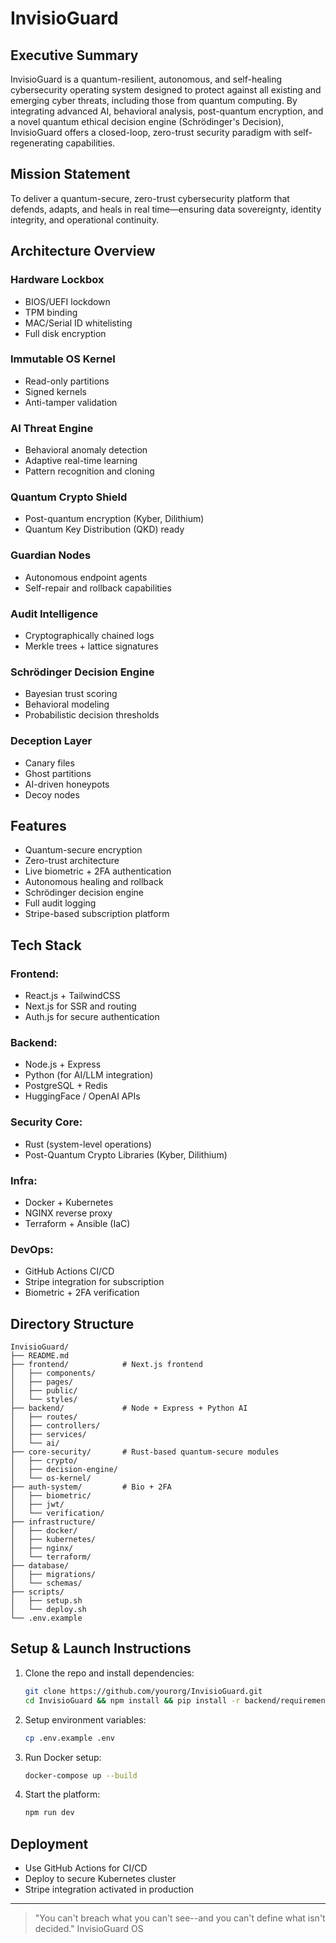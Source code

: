# InvisioGuard

## Executive Summary

InvisioGuard is a quantum-resilient, autonomous, and self-healing cybersecurity operating system designed to protect against all existing and emerging cyber threats, including those from quantum computing. By integrating advanced AI, behavioral analysis, post-quantum encryption, and a novel quantum ethical decision engine (Schrödinger's Decision), InvisioGuard offers a closed-loop, zero-trust security paradigm with self-regenerating capabilities.

## Mission Statement

To deliver a quantum-secure, zero-trust cybersecurity platform that defends, adapts, and heals in real time—ensuring data sovereignty, identity integrity, and operational continuity.

## Architecture Overview

### Hardware Lockbox

* BIOS/UEFI lockdown
* TPM binding
* MAC/Serial ID whitelisting
* Full disk encryption

### Immutable OS Kernel

* Read-only partitions
* Signed kernels
* Anti-tamper validation

### AI Threat Engine

* Behavioral anomaly detection
* Adaptive real-time learning
* Pattern recognition and cloning

### Quantum Crypto Shield

* Post-quantum encryption (Kyber, Dilithium)
* Quantum Key Distribution (QKD) ready

### Guardian Nodes

* Autonomous endpoint agents
* Self-repair and rollback capabilities

### Audit Intelligence

* Cryptographically chained logs
* Merkle trees + lattice signatures

### Schrödinger Decision Engine

* Bayesian trust scoring
* Behavioral modeling
* Probabilistic decision thresholds

### Deception Layer

* Canary files
* Ghost partitions
* AI-driven honeypots
* Decoy nodes

## Features

* Quantum-secure encryption
* Zero-trust architecture
* Live biometric + 2FA authentication
* Autonomous healing and rollback
* Schrödinger decision engine
* Full audit logging
* Stripe-based subscription platform

## Tech Stack

### Frontend:

* React.js + TailwindCSS
* Next.js for SSR and routing
* Auth.js for secure authentication

### Backend:

* Node.js + Express
* Python (for AI/LLM integration)
* PostgreSQL + Redis
* HuggingFace / OpenAI APIs

### Security Core:

* Rust (system-level operations)
* Post-Quantum Crypto Libraries (Kyber, Dilithium)

### Infra:

* Docker + Kubernetes
* NGINX reverse proxy
* Terraform + Ansible (IaC)

### DevOps:

* GitHub Actions CI/CD
* Stripe integration for subscription
* Biometric + 2FA verification

## Directory Structure

```
InvisioGuard/
├── README.md
├── frontend/            # Next.js frontend
│   ├── components/
│   ├── pages/
│   ├── public/
│   └── styles/
├── backend/             # Node + Express + Python AI
│   ├── routes/
│   ├── controllers/
│   ├── services/
│   └── ai/
├── core-security/       # Rust-based quantum-secure modules
│   ├── crypto/
│   ├── decision-engine/
│   └── os-kernel/
├── auth-system/         # Bio + 2FA
│   ├── biometric/
│   ├── jwt/
│   └── verification/
├── infrastructure/
│   ├── docker/
│   ├── kubernetes/
│   ├── nginx/
│   └── terraform/
├── database/
│   ├── migrations/
│   └── schemas/
├── scripts/
│   ├── setup.sh
│   └── deploy.sh
└── .env.example
```

## Setup & Launch Instructions

1. Clone the repo and install dependencies:

   ```sh
   git clone https://github.com/yourorg/InvisioGuard.git
   cd InvisioGuard && npm install && pip install -r backend/requirements.txt
   ```
2. Setup environment variables:

   ```sh
   cp .env.example .env
   ```
3. Run Docker setup:

   ```sh
   docker-compose up --build
   ```
4. Start the platform:

   ```sh
   npm run dev
   ```

## Deployment

* Use GitHub Actions for CI/CD
* Deploy to secure Kubernetes cluster
* Stripe integration activated in production

---

> "You can't breach what you can't see--and you can't define what isn't decided."
> InvisioGuard OS
